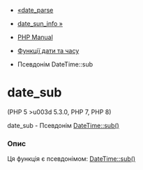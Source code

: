 - [«date_parse](function.date-parse.md)
- [date_sun_info »](function.date-sun-info.md)

- [PHP Manual](index.md)
- [Функції дати та часу](ref.datetime.md)
- Псевдонім DateTime::sub

# date_sub

(PHP 5 \>u003d 5.3.0, PHP 7, PHP 8)

date_sub - Псевдонім [DateTime::sub()](datetime.sub.md)

### Опис

Ця функція є псевдонімом: [DateTime::sub()](datetime.sub.md)
